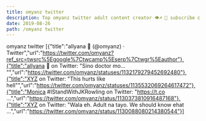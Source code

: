 ```yaml
---
title: omyanz twitter
description: Top omyanz twitter adult content creator 👁♐️ 👑 subscribe omyanz twitter to my porn site below IG omyanz twitter
date: 2019-08-26
path: /omyanz twitter
---
```


omyanz twitter
[{"title":"allyana 🦋 (@omyanz) · Twitter","url":"https://twitter.com/omyanz?ref_src=twsrc%5Egoogle%7Ctwcamp%5Eserp%7Ctwgr%5Eauthor"},{"title":"allyana 🦋 on Twitter: \"Sino doctor mo… \"","url":"https://twitter.com/omyanz/statuses/1132179279452692480"},{"title":"XYZ on Twitter: \"This hurts like hell\"","url":"https://twitter.com/omyanz/statuses/1135532069264617472"},{"title":"Monica #IStandWithJKRowling on Twitter: \"https://t.co ...","url":"https://twitter.com/omyanz/status/1130373810916487168"},{"title":"XYZ on Twitter: \"Wala eh. Adult na tayo. We should know ehat ...","url":"https://twitter.com/omyanz/status/1130088080214380544"}]

